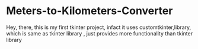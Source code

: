 # Meters-to-Kilometers-Converter
Hey, there, this is my first tkinter project, infact it uses customtkinter,library, which is same as tkinter library , just provides more functionality than tkinter library

